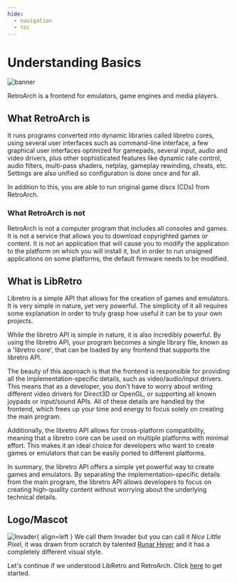 ```yaml
---
hide:
  - navigation
  - toc
---
```


# Understanding Basics

![banner](../image/start/banner.png)

RetroArch is a frontend for emulators, game engines and media players.

## What RetroArch is

It runs programs converted into dynamic libraries called libretro cores, using several user interfaces such as command-line interface, a few graphical user interfaces optimized for gamepads, several input, audio and video drivers, plus other sophisticated features like dynamic rate control, audio filters, multi-pass shaders, netplay, gameplay rewinding, cheats, etc. Settings are also unified so configuration is done once and for all.

In addition to this, you are able to run original game discs (CDs) from RetroArch.

### What RetroArch is not 

RetroArch is not a computer program that includes all consoles and games. It is not a service that allows you to download copyrighted games or content. It is not an application that will cause you to modify the application to the platform on which you will install it, but in order to run unsigned applications on some platforms, the default firmware needs to be modified.

## What is LibRetro

Libretro is a simple API that allows for the creation of games and emulators. It is very simple in nature, yet very powerful. The simplicity of it all requires some explanation in order to truly grasp how useful it can be to your own projects.



While the libretro API is simple in nature, it is also incredibly powerful. By using the libretro API, your program becomes a single library file, known as a 'libretro core', that can be loaded by any frontend that supports the libretro API. 

The beauty of this approach is that the frontend is responsible for providing all the implementation-specific details, such as video/audio/input drivers. This means that as a developer, you don't have to worry about writing different video drivers for Direct3D or OpenGL, or supporting all known joypads or input/sound APIs. All of these details are handled by the frontend, which frees up your time and energy to focus solely on creating the main program.

Additionally, the libretro API allows for cross-platform compatibility, meaning that a libretro core can be used on multiple platforms with minimal effort. This makes it an ideal choice for developers who want to create games or emulators that can be easily ported to different platforms.

In summary, the libretro API offers a simple yet powerful way to create games and emulators. By separating the implementation-specific details from the main program, the libretro API allows developers to focus on creating high-quality content without worrying about the underlying technical details.

## Logo/Mascot

![Invader](../image/start/icon.png){ align=left }
We call them Invader but you can call it *Nice Little Pixel*, it was drawn from scratch by talented [Runar Heyer](https://twitter.com/runarheyer) and it has a completely different visual style.

Let's continue if we understood LibRetro and RetroArch. Click [here](installation.md) to get started.
